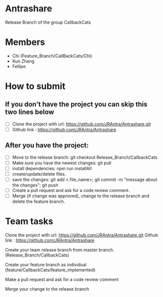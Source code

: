# Antrashare

Release Branch of the group CallbackCats

# Members

- Chi (Feature_Branch/CallBackCats/Chi)
- Kun Zhang
- Fellipe

# How to submit

## If you don't have the project you can skip this two lines below
- [ ] Clone the project with url: https://github.com/JRAntra/Antrashare.git
- [ ] Github link : https://github.com/JRAntra/Antrashare

## After you have the project:
- [ ] Move to the release branch: git checkout Release_Branch/CallbackCats
- [ ] Make sure you have the newest changes: git pull
- [ ] install dependencies: npm run installAll
- [ ] create/update/delete files.
- [ ] save the changes: git add <.file_name>; git commit -m "message about the changes"; git push
- [ ] Create a pull request and ask for a code review comment.
- [ ] Merge (if change was approved), change to the release branch and delete the feature branch.

# Team tasks

Clone the project with url: https://github.com/JRAntra/Antrashare.git
Github link : https://github.com/JRAntra/Antrashare

Create your team release branch from master branch. (Release_Branch/CallbackCats)

Create your feature branch as individual (feature/CallbackCats/feature_implemented)

Make a pull request and ask for a code review comment

Merge your change to the release branch